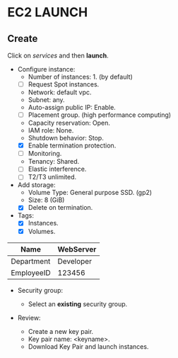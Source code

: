 # EC2 LAUNCH
## Create

Click on *services* and then **launch**.

- Configure instance:
	- Number of instances: 1. (by default)
	- [ ] Request Spot instances.
	- Network: default vpc.
	- Subnet: any.
	- Auto-assign public IP: Enable.
	- [ ] Placement group. (high performance computing)
	- Capacity reservation: Open.
	- IAM role: None.
	- Shutdown behavior: Stop.
	- [x] Enable termination protection.
	- [ ] Monitoring.
	- Tenancy: Shared.
	- [ ] Elastic interference.
	- [ ] T2/T3 unlimited.
- Add storage:
	- Volume Type: General purpose SSD. (gp2)
	- Size: 8 (GiB)
	- [x] Delete on termination.
- Tags:
	- [x] Instances.
	- [x] Volumes.

| Name  | WebServer |
| --- | --- |
| Department | Developer |
| EmployeeID | 123456 |

- Security group:
	- Select an **existing** security group.

- Review: 
	- Create a new key pair.
	- Key pair name: \<keyname\>.
	- Download Key Pair and launch instances.